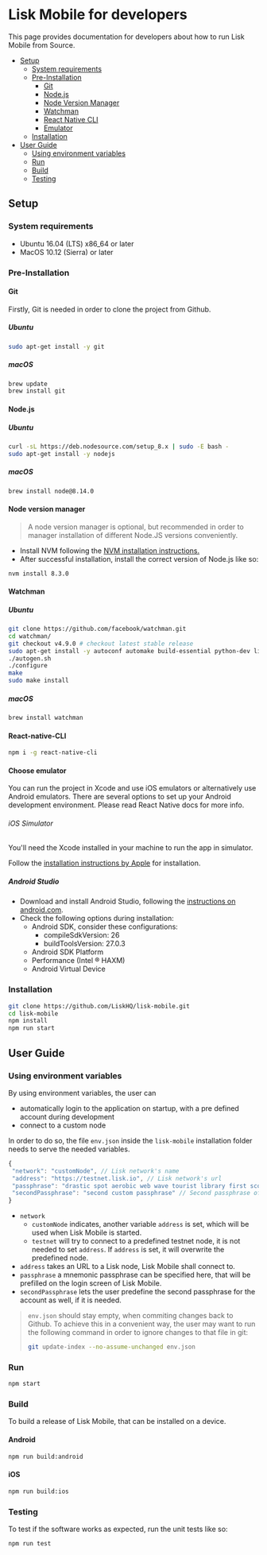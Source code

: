 # Lisk Mobile for developers

This page provides documentation for developers about how to run Lisk Mobile from Source.

- [Setup](#setup)
  - [System requirements](#system-requirements)
  - [Pre-Installation](#pre-installation)
    - [Git](#git)
    - [Node.js](#node-js)
    - [Node Version Manager](#node-version-manager)
    - [Watchman](#watchman)
    - [React Native CLI](#react-native-cli)
    - [Emulator](#choose-emulator)
  - [Installation](#installation)
- [User Guide](#user-guide)
  - [Using environment variables](#using-environment-variables)
  - [Run](#run)
  - [Build](#build)
  - [Testing](#testing)

## Setup

### System requirements

- Ubuntu 16.04 (LTS) x86_64 or later
- MacOS 10.12 (Sierra) or later

### Pre-Installation

#### Git

Firstly, Git is needed in order to clone the project from Github.

##### Ubuntu

```bash
sudo apt-get install -y git
```

##### macOS

```bash
brew update
brew install git
```

#### Node.js

##### Ubuntu

```bash
curl -sL https://deb.nodesource.com/setup_8.x | sudo -E bash -
sudo apt-get install -y nodejs
```

##### macOS

```bash
brew install node@8.14.0
```

#### Node version manager

> A node version manager is optional, but recommended in order to manager installation of different Node.JS versions conveniently.

- Install NVM following the [NVM installation instructions.](https://github.com/creationix/nvm#installation)
- After successful installation, install the correct version of Node.js like so:

```bash
nvm install 8.3.0
```

#### Watchman

##### Ubuntu

```bash
git clone https://github.com/facebook/watchman.git
cd watchman/
git checkout v4.9.0 # checkout latest stable release
sudo apt-get install -y autoconf automake build-essential python-dev libssl-dev libtool
./autogen.sh
./configure
make
sudo make install
```

##### macOS

```bash
brew install watchman
```

#### React-native-CLI

```bash
npm i -g react-native-cli
```

#### Choose emulator

You can run the project in Xcode and use iOS emulators or alternatively use Android emulators. There are several options to set up your Android development environment. Please read React Native docs for more info.

###### iOS Simulator

You'll need the Xcode installed in your machine to run the app in simulator.

Follow the [installation instructions by Apple](https://developer.apple.com/xcode/) for installation.

##### Android Studio

- Download and install Android Studio, following the [instructions on android.com](https://developer.android.com/studio/).
- Check the following options during installation:
  - Android SDK, consider these configurations:
    - compileSdkVersion: 26
    - buildToolsVersion: 27.0.3
  - Android SDK Platform
  - Performance (Intel ® HAXM)
  - Android Virtual Device

### Installation

```bash
git clone https://github.com/LiskHQ/lisk-mobile.git
cd lisk-mobile
npm install
npm run start
```

## User Guide

### Using environment variables

By using environment variables, the user can
- automatically login to the application on startup, with a pre defined account during development
- connect to a custom node

In order to do so, the file `env.json` inside the `lisk-mobile` installation folder needs to serve the needed variables.

```js
{
 "network": "customNode", // Lisk network's name
 "address": "https://testnet.lisk.io", // Lisk network's url
 "passphrase": "drastic spot aerobic web wave tourist library first scout fatal inherit arrange", // Passphrase of your LSK account, to be filled out automatically on login
 "secondPassphrase": "second custom passphrase" // Second passphrase of your LSK account, to be filled out automatically on send process
}
```

- `network` 
  - `customNode` indicates, another variable `address` is set, which will be used when Lisk Mobile is started.
  - `testnet` will try to connect to a predefined testnet node, it is not needed to set `address`. If `address` is set, it will overwrite the predefined node.
- `address` takes an URL to a Lisk node, Lisk Mobile shall connect to.
- `passphrase` a mnemonic passphrase can be specified here, that will be prefilled on the login screen of Lisk Mobile.
- `secondPassphrase` lets the user predefine the second passphrase for the account as well, if it is needed.


> `env.json` should stay empty, when commiting changes back to Github. To achieve this in a convenient way, the user may want to run the following command in order to ignore changes to that file in git:
> 
> ```bash
> git update-index --no-assume-unchanged env.json
> ```

### Run

```bash
npm start
```

### Build

To build a release of Lisk Mobile, that can be installed on a device.

#### Android

```bash
npm run build:android
```

#### iOS

```bash
npm run build:ios
```

### Testing

To test if the software works as expected, run the unit tests like so:

```bash
npm run test
```
